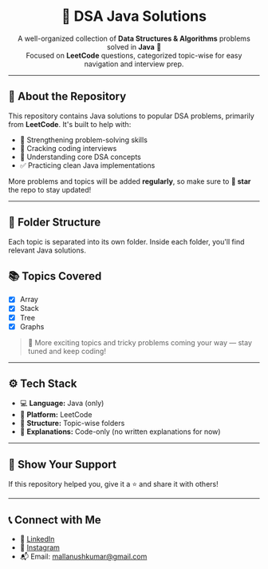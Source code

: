 <h1 align="center">📘 DSA Java Solutions</h1>

<p align="center">
  A well-organized collection of <strong>Data Structures & Algorithms</strong> problems solved in <strong>Java</strong> 🚀 <br/>
  Focused on <strong>LeetCode</strong> questions, categorized topic-wise for easy navigation and interview prep.
</p>

---

## 🧠 About the Repository

This repository contains Java solutions to popular DSA problems, primarily from **LeetCode**. It's built to help with:

- 🚀 Strengthening problem-solving skills
- 💼 Cracking coding interviews
- 🧩 Understanding core DSA concepts
- ✅ Practicing clean Java implementations

More problems and topics will be added **regularly**, so make sure to **🌟 star** the repo to stay updated!

---

## 📂 Folder Structure

Each topic is separated into its own folder. Inside each folder, you'll find relevant Java solutions.

## 📚 Topics Covered

- [x] Array  
- [x] Stack   
- [x] Tree  
- [x] Graphs 

> 🚀 More exciting topics and tricky problems coming your way — stay tuned and keep coding!

---

## ⚙️ Tech Stack

- 💻 **Language:** Java (only)
- 🧩 **Platform:** LeetCode
- 📁 **Structure:** Topic-wise folders
- 🧪 **Explanations:** Code-only (no written explanations for now)

---

## 🌟 Show Your Support

If this repository helped you, give it a ⭐ and share it with others!

---

## 📞 Connect with Me


- 💼 [LinkedIn](www.linkedin.com/in/anush-kumar-mall) 
- 📸 [Instagram](https://www.instagram.com/anushkumar13?igsh=NWc5a3VwbHN3bzZ0)
- 📬 Email: mallanushkumar@gmail.com


